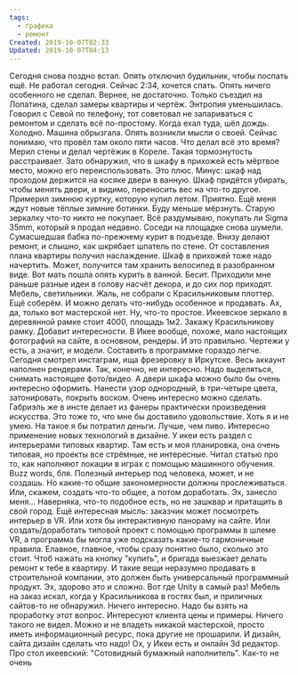 ```yaml
---
tags:
  - графика
  - ремонт
Created: 2019-10-07T02:33
Updated: 2019-10-07T04:13
---
```

Сегодня снова поздно встал. Опять отключил будильник, чтобы поспать ещё. Не работал сегодня. Сейчас 2:34, хочется спать.
Опять ничего особенного не сделал. Вернее, не достаточно. Только съездил на Лопатина, сделал замеры квартиры и чертёж. Энтропия уменьшилась. Говорил с Севой по телефону, тот советовал не запариваться с ремонтом и сделать всё по-простому.
Когда ехал туда, шёл дождь. Холодно. Машина обрызгала. Опять возникли мысли о своей.
Сейчас понимаю, что провёл там около пяти часов. Что делал всё это время? Мерил стены и делал чертёжик в Кореле. Такая тормознутость расстраивает. Зато обнаружил, что в шкафу в прихожей есть мёртвое место, можно его переиспользовать. Это плюс. Минус: шкаф над проходом держится на косяке двери в ванную. Шкаф придётся убирать, чтобы менять двери, и видимо, переносить вес на что-то другое.
Примерил зимнюю куртку, которую купил летом. Приятно. Ещё меня ждут новые тёплые зимние ботинки. Буду меньше мёрзнуть.
Старую зеркалку что-то никто не покупает. Всё раздумываю, покупать ли Sigma 35mm, который я продал недавно.
Соседи на площадке снова шумели. Сумасшедшая бабка по-прежнему курит в подъезде. Внизу делают ремонт, и слышно, как шкрябает шпатель по стене.
От составления плана квартиры получил наслаждение. Шкаф в прихожей тоже надо начертить. Может, получится там хранить велосипед в разобранном виде.
Вот мать пошла опять курить в ванной. Бесит.
Приходили мне раньше разные идеи в голову насчёт декора, и до сих пор приходят. Мебель, светильники. Жаль, не собрали с Красильниковым плоттер. Ещё соберём. И можно делать что-нибудь особенное и продавать. Ах, да, только вот мастерской нет. Ну, что-то простое. Икеевское зеркало в деревянной рамке стоит 4000, площадь 1м2. Закажу Красильникову рамку. Добавит интересности.
В Икее вообще, похоже, мало настоящих фотографий на сайте, в основном, рендеры. И это правильно. Чертежи у есть, а значит, и модели. Составить в программке гораздо легче.
Сегодня смотрел инстаграм, ища фрезеровку в Иркутске. Весь аккаунт наполнен рендерами. Так, конечно, не интересно. Надо выделяться, снимать настоящее фото/видео.
А двери шкафа можно было бы очень интересно оформить. Нанести узор однородный, в три-четыре цвета, затонировать, покрыть воском. Очень интересно можно сделать. Габриэль же в инсте делает из фанеры практически произведения искусства. Это тоже то, что мне бы доставило удовольствие. Хоть я и не умею. На такое я бы потратил деньги. Лучше, чем пиво.
Интересно применение новых технологий в дизайне. У икеи есть раздел с интерьерами типовых квартир. Там есть и моя планировка, она очень типовая, но проекты все стрёмные, не интересные. Читал статью про то, как наполняют локации в играх с помощью машинного обучения. Buzz words, бля. Полезный интерьер под человека, может, и не создашь. Но какие-то общие закономерности должны прослеживаться. Или, скажем, создать что-то общее, а потом доработать.
Эх, занесло меня... Наверняка, что-то подобное есть, но не зашквар и притащить в свой город. Ещё интересная мысль: заказчик может посмотреть интерьер в VR. Или хотя бы интерактивную панораму на сайте. Или создать/доработать типовой проект с помощью программы в шлеме VR, а программа бы могла уже подсказать какие-то гармоничные правила.
Елавное, главное, чтобы сразу понятно было, сколько это стоит. Чтоб нажать на кнопку "купить", и бригада выезжает делать ремонт к тебе в квартиру. И такие вещи неразумно продавать в строительной компании, это должен быть универсальный программный продукт. Эх, здорово это и сложно. Вот где Unity в самый раз!
Мебель на заказ искал, когда у Красильникова в гостях был, и приличных сайтов-то не обнаружил. Ничего интересно. Надо бы взять на проработку этот вопрос. Интересуют клиента цены и примеры. Ничего такого не видел. Можно и не владеть никакой мастерской, просто иметь информационный ресурс, пока другие не прошарили. И дизайн, сайта дизайн сделать что надо!
Ох, у Икеи есть и онлайн 3d редактор.
Про стол икеевский: "Сотовидный бумажный наполнитель". Как-то не очень